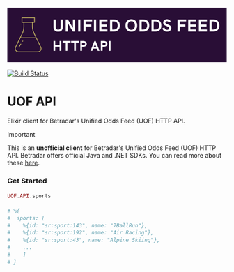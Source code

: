 ![UOF API](https://github.com/efcasado/uof_api/raw/main/assets/readme_logo.png)

[![Build Status](https://github.com/efcasado/uof_api/workflows/Elixir%20CI/badge.svg?branch=main)](https://github.com/efcasado/uof_api/actions)

# UOF API

Elixir client for Betradar's Unified Odds Feed (UOF) HTTP API.

> [!IMPORTANT]
> This is an **unofficial client** for Betradar's Unified Odds Feed (UOF) HTTP API.
> Betradar offers official Java and .NET SDKs. You can read more about these
> [here](https://sdk.sportradar.com).


### Get Started

```elixir
UOF.API.sports

# %{
#  sports: [
#    %{id: "sr:sport:143", name: "7BallRun"},
#    %{id: "sr:sport:192", name: "Air Racing"},
#    %{id: "sr:sport:43", name: "Alpine Skiing"},
#    ...
#    ]
# }
```
